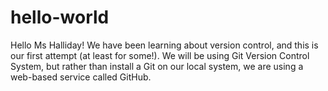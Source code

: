 # hello-world

Hello Ms Halliday! We have been learning about version control, and this is our first attempt (at least for some!). We will be using Git Version Control System, but rather than install a Git on our local system, we are using a web-based service called GitHub.

